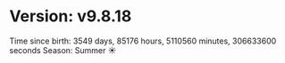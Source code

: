 # Version: v9.8.18
Time since birth: 3549 days, 85176 hours, 5110560 minutes, 306633600 seconds
Season: Summer ☀️
